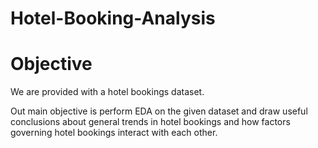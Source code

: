# Hotel-Booking-Analysis

# Objective
We are provided with a hotel bookings dataset.

Out main objective is perform EDA on the given dataset and draw useful conclusions about general trends in hotel bookings and how factors governing hotel bookings interact with each other.
